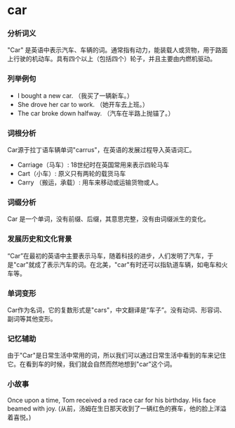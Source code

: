 # car

### 分析词义

  

"Car" 是英语中表示汽车、车辆的词。通常指有动力，能装载人或货物，用于路面上行驶的机动车。具有四个以上（包括四个）轮子，并且主要由内燃机驱动。

  

### 列举例句

  

*   I bought a new car. （我买了一辆新车。）
*   She drove her car to work. （她开车去上班。）
*   The car broke down halfway. （汽车在半路上抛锚了。）

  

### 词根分析

  

Car源于拉丁语车辆单词"carrus"，在英语的发展过程导入英语词汇。

  

*   Carriage（马车）: 18世纪时在英国常用来表示四轮马车
*   Cart（小车）: 原义只有两轮的载货马车
*   Carry （搬运，承载）: 用车来移动或运输货物或人。

  

### 词缀分析

  

Car 是一个单词，没有前缀、后缀，其意思完整，没有由词缀派生的变化。

  

### 发展历史和文化背景

  

“Car”在最初的英语中主要表示马车，随着科技的进步，人们发明了汽车，于是"car"就成了表示汽车的词。在北美，"car"有时还可以指轨道车辆，如电车和火车等。

  

### 单词变形

  

Car作为名词，它的复数形式是"cars"，中文翻译是“车子”。没有动词、形容词、副词等其他变形。

  

### 记忆辅助

  

由于"Car"是日常生活中常用的词，所以我们可以通过日常生活中看到的车来记住它。在看到车的时候，我们就会自然而然地想到"car"这个词。

  

### 小故事

  

Once upon a time, Tom received a red race car for his birthday. His face beamed with joy. (从前，汤姆在生日那天收到了一辆红色的赛车，他的脸上洋溢着喜悦。)
